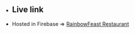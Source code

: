 - ## Live link
- Hosted in Firebase => [RainbowFeast Restaurant](https://rainbow-feast-restaurent.web.app/)
